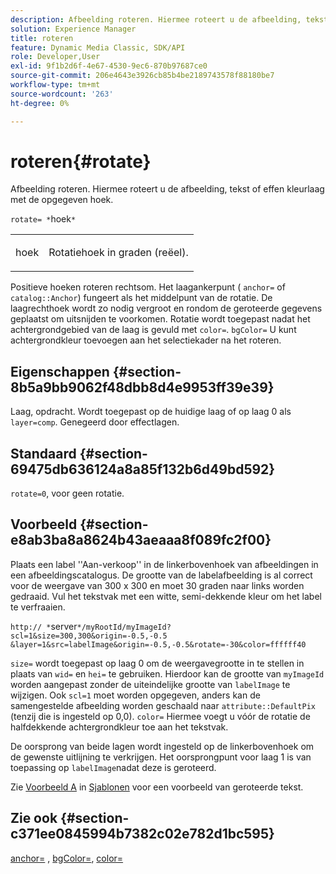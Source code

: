 ```yaml
---
description: Afbeelding roteren. Hiermee roteert u de afbeelding, tekst of effen kleurlaag met de opgegeven hoek.
solution: Experience Manager
title: roteren
feature: Dynamic Media Classic, SDK/API
role: Developer,User
exl-id: 9f1b2d6f-4e67-4530-9ec6-870b97687ce0
source-git-commit: 206e4643e3926cb85b4be2189743578f88180be7
workflow-type: tm+mt
source-wordcount: '263'
ht-degree: 0%

---
```


# roteren{#rotate}

Afbeelding roteren. Hiermee roteert u de afbeelding, tekst of effen kleurlaag met de opgegeven hoek.

`rotate= *`hoek`*`

<table id="simpletable_5531ED4C2099411DB404657E12B05314"> 
 <tr class="strow"> 
  <td class="stentry"> <p><span class="varname"> hoek</span> </p> </td> 
  <td class="stentry"> <p>Rotatiehoek in graden (reëel). </p></td> 
 </tr> 
</table>

Positieve hoeken roteren rechtsom. Het laagankerpunt ( `anchor=` of `catalog::Anchor`) fungeert als het middelpunt van de rotatie. De laagrechthoek wordt zo nodig vergroot en rondom de geroteerde gegevens geplaatst om uitsnijden te voorkomen. Rotatie wordt toegepast nadat het achtergrondgebied van de laag is gevuld met `color=`. `bgColor=` U kunt achtergrondkleur toevoegen aan het selectiekader na het roteren.

## Eigenschappen {#section-8b5a9bb9062f48dbb8d4e9953ff39e39}

Laag, opdracht. Wordt toegepast op de huidige laag of op laag 0 als `layer=comp`. Genegeerd door effectlagen.

## Standaard {#section-69475db636124a8a85f132b6d49bd592}

`rotate=0`, voor geen rotatie.

## Voorbeeld {#section-e8ab3ba8a8624b43aeaaa8f089fc2f00}

Plaats een label &#39;&#39;Aan-verkoop&#39;&#39; in de linkerbovenhoek van afbeeldingen in een afbeeldingscatalogus. De grootte van de labelafbeelding is al correct voor de weergave van 300 x 300 en moet 30 graden naar links worden gedraaid. Vul het tekstvak met een witte, semi-dekkende kleur om het label te verfraaien.

`http:// *`server`*/myRootId/myImageId?scl=1&size=300,300&origin=-0.5,-0.5 &layer=1&src=labelImage&origin=-0.5,-0.5&rotate=-30&color=ffffff40`

`size=` wordt toegepast op laag 0 om de weergavegrootte in te stellen in plaats van `wid=` en `hei=` te gebruiken. Hierdoor kan de grootte van `myImageId` worden aangepast zonder de uiteindelijke grootte van `labelImage` te wijzigen. Ook `scl=1` moet worden opgegeven, anders kan de samengestelde afbeelding worden geschaald naar `attribute::DefaultPix` (tenzij die is ingesteld op 0,0). `color=` Hiermee voegt u vóór de rotatie de halfdekkende achtergrondkleur toe aan het tekstvak.

De oorsprong van beide lagen wordt ingesteld op de linkerbovenhoek om de gewenste uitlijning te verkrijgen. Het oorsprongpunt voor laag 1 is van toepassing op `labelImage`nadat deze is geroteerd.

Zie [Voorbeeld A](../../../../../is-api/http-ref/image-serving-api-ref/c-http-protocol-reference/c-templates/r-example-a.md#reference-c78ea82e8a1646738e764fa6685dfbac) in [Sjablonen](../../../../../is-api/http-ref/image-serving-api-ref/c-http-protocol-reference/c-templates/c-templates.md#concept-3cd2d2adae0e41b2979b9640244d4d3e) voor een voorbeeld van geroteerde tekst.

## Zie ook {#section-c371ee0845994b7382c02e782d1bc595}

[anchor=](../../../../../is-api/http-ref/image-serving-api-ref/c-http-protocol-reference/c-command-reference/r-anchor.md#reference-6661e548ab284b82828d8d94c8ddeb7c) ,  [bgColor=](../../../../../is-api/http-ref/image-serving-api-ref/c-http-protocol-reference/c-command-reference/r-bgcolor.md#reference-441371ba4ef54fe781887c5ae448f6ab),  [color=](/help/aem-is-ir-api/is-api/http-ref/image-serving-api-ref/c-http-protocol-reference/c-data-types/r-is-http-color.md)
